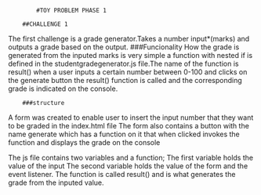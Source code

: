             #TOY PROBLEM PHASE 1

        ##CHALLENGE 1
The first challenge is a grade generator.Takes a number input*(marks) and outputs a grade based on the output.
         ###Funcionality
How the grade is generated from the inputed marks is very simple a function with nested if is defined in the studentgradegenerator.js file.The name of the function is result()
when a user inputs a certain number between 0-100 and clicks on the generate button the result() function is called and the corresponding grade is indicated on the console.

        ###structure
A form was created to enable user to insert the input number that they want to be graded in the index.html file
The form also contains a button with the name generate which has a function on it that when clicked invokes the function and displays the grade on the console

The js file contains two variables and a function; The first variable holds the value of the input 
                                                   The second variable holds the value of the form and the event listener.
                                                   The function is called result() and is what generates the grade from the inputed value.
